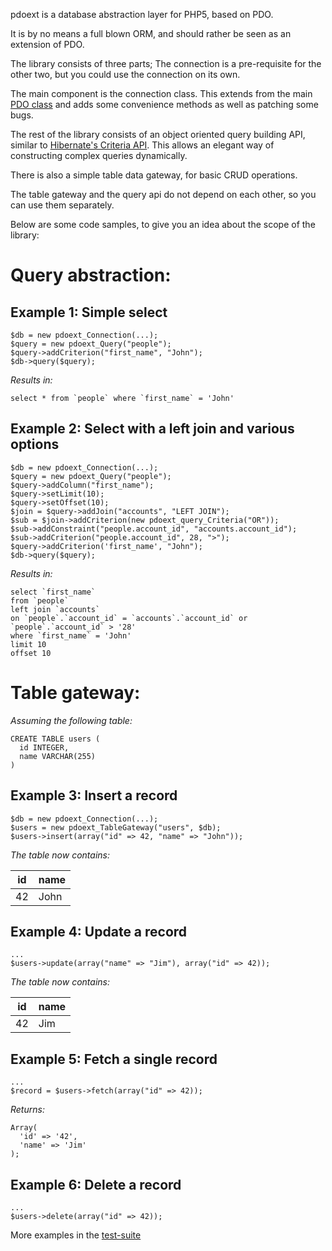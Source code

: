 pdoext is a database abstraction layer for PHP5, based on PDO.

It is by no means a full blown ORM, and should rather be seen as an extension of PDO.

The library consists of three parts; The connection is a pre-requisite for the other two, but you could use the connection on its own.

The main component is the connection class. This extends from the main [PDO class](http://www.php.net/manual/en/function.PDO-construct.php) and adds some convenience methods as well as patching some bugs.

The rest of the library consists of an object oriented query building API, similar to [Hibernate's Criteria API](http://www.hibernate.org/hib_docs/reference/en/html/querycriteria.html). This allows an elegant way of constructing complex queries dynamically.

There is also a simple table data gateway, for basic CRUD operations.

The table gateway and the query api do not depend on each other, so you can use them separately.

Below are some code samples, to give you an idea about the scope of the library:

Query abstraction:
==

Example 1: Simple select
--

    $db = new pdoext_Connection(...);
    $query = new pdoext_Query("people");
    $query->addCriterion("first_name", "John");
    $db->query($query);

_Results in:_

    select * from `people` where `first_name` = 'John'

Example 2: Select with a left join and various options
--

    $db = new pdoext_Connection(...);
    $query = new pdoext_Query("people");
    $query->addColumn("first_name");
    $query->setLimit(10);
    $query->setOffset(10);
    $join = $query->addJoin("accounts", "LEFT JOIN");
    $sub = $join->addCriterion(new pdoext_query_Criteria("OR"));
    $sub->addConstraint("people.account_id", "accounts.account_id");
    $sub->addCriterion("people.account_id", 28, ">");
    $query->addCriterion('first_name', "John");
    $db->query($query);

_Results in:_

    select `first_name`
    from `people`
    left join `accounts`
    on `people`.`account_id` = `accounts`.`account_id` or `people`.`account_id` > '28'
    where `first_name` = 'John'
    limit 10
    offset 10

Table gateway:
==

_Assuming the following table:_

    CREATE TABLE users (
      id INTEGER,
      name VARCHAR(255)
    )

Example 3: Insert a record
--

    $db = new pdoext_Connection(...);
    $users = new pdoext_TableGateway("users", $db);
    $users->insert(array("id" => 42, "name" => "John"));

_The table now contains:_

id | name
-- | ----
42 | John

Example 4: Update a record
--

    ...
    $users->update(array("name" => "Jim"), array("id" => 42));

_The table now contains:_

id | name
-- | ----
42 | Jim


Example 5: Fetch a single record
--

    ...
    $record = $users->fetch(array("id" => 42));

_Returns:_

    Array(
      'id' => '42',
      'name' => 'Jim'
    );

Example 6: Delete a record
--

    ...
    $users->delete(array("id" => 42));

More examples in the [test-suite](https://github.com/troelskn/pdoext/tree/master/test)
